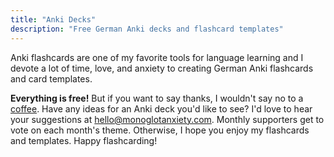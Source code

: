 ```yaml
---
title: "Anki Decks"
description: "Free German Anki decks and flashcard templates"
---
```

Anki flashcards are one of my favorite tools for language learning and I devote a lot of time, love, and anxiety to creating German Anki flashcards and card templates.

**Everything is free!** But if you want to say thanks, I wouldn't say no to a [coffee](https://www.buymeacoffee.com/monoglotanxiety). 
Have any ideas for an Anki deck you'd like to see? I'd love to hear your suggestions at hello@monoglotanxiety.com. Monthly supporters get to vote on each month's theme. Otherwise, I hope you enjoy my flashcards and templates. Happy flashcarding!
